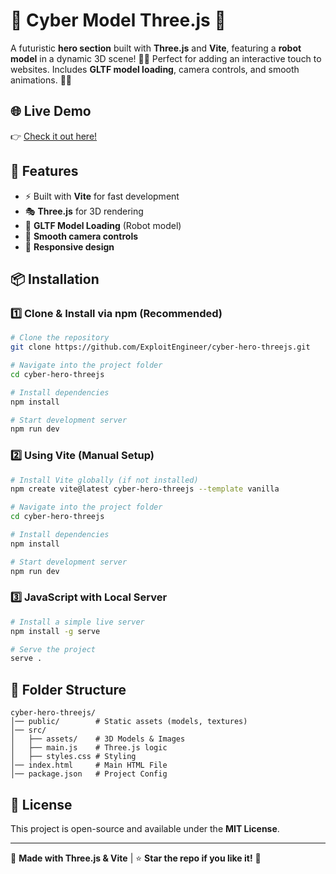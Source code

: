 # 🚀 Cyber Model Three.js 🤖

A futuristic **hero section** built with **Three.js** and **Vite**, featuring a **robot model** in a dynamic 3D scene! 🎨🔹 Perfect for adding an interactive touch to websites. Includes **GLTF model loading**, camera controls, and smooth animations. 🚀💡

## 🌐 Live Demo

👉 [Check it out here!](https://cyber-hero-threejs.vercel.app)

## 📌 Features

* ⚡ Built with **Vite** for fast development
* 🎭 **Three.js** for 3D rendering
* 🤖 **GLTF Model Loading** (Robot model)
* 🎥 **Smooth camera controls**
* 📱 **Responsive design**

## 📦 Installation

### 1️⃣ Clone & Install via npm (Recommended)

```bash
# Clone the repository
git clone https://github.com/ExploitEngineer/cyber-hero-threejs.git

# Navigate into the project folder
cd cyber-hero-threejs

# Install dependencies
npm install

# Start development server
npm run dev
```

### 2️⃣ Using Vite (Manual Setup)

```bash
# Install Vite globally (if not installed)
npm create vite@latest cyber-hero-threejs --template vanilla

# Navigate into the project folder
cd cyber-hero-threejs

# Install dependencies
npm install

# Start development server
npm run dev
```

### 3️⃣ JavaScript with Local Server

```bash
# Install a simple live server
npm install -g serve

# Serve the project
serve .
```

## 📂 Folder Structure

```
cyber-hero-threejs/
│── public/        # Static assets (models, textures)
│── src/
│   ├── assets/    # 3D Models & Images
│   ├── main.js    # Three.js logic
│   ├── styles.css # Styling
│── index.html     # Main HTML File
│── package.json   # Project Config
```

## 📜 License

This project is open-source and available under the **MIT License**.

---

💙 **Made with Three.js & Vite** | ⭐ **Star the repo if you like it!** 🚀
